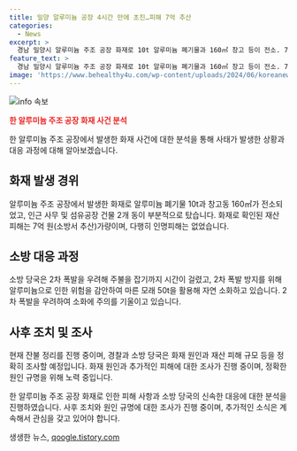 ```yaml
---
title: 밀양 알루미늄 공장 4시간 만에 초진…피해 7억 추산
categories:
  - News
excerpt: >
  경남 밀양시 알루미늄 주조 공장 화재로 10t 알루미늄 폐기물과 160㎡ 창고 등이 전소. 7억 원 규모 피해 발생. 인명피해 없이 2차 폭발 우려로 4시간 40분만에 주불 진화. 현재 모래로 자연소화 중. 경찰과 소방 당국이 원인과 피해 규모 조사 예정.
feature_text: >
  경남 밀양시 알루미늄 주조 공장 화재로 10t 알루미늄 폐기물과 160㎡ 창고 등이 전소. 7억 원 규모 피해 발생. 인명피해 없이 2차 폭발 우려로 4시간 40분만에 주불 진화. 현재 모래로 자연소화 중. 경찰과 소방 당국이 원인과 피해 규모 조사 예정.
image: 'https://www.behealthy4u.com/wp-content/uploads/2024/06/koreanews.jpg'
---
```


<p><img src="https://www.behealthy4u.com/wp-content/uploads/2024/06/koreanews.jpg" alt="info 속보" /></p>

<p><b><span style="color: #ee2323;">한 알루미늄 주조 공장 화재 사건 분석</span></b></p>

<p>한 알루미늄 주조 공장에서 발생한 화재 사건에 대한 분석을 통해 사태가 발생한 상황과 대응 과정에 대해 알아보겠습니다.</p>

<h2 data-ke-size="size26">화재 발생 경위</h2>

<p>알루미늄 주조 공장에서 발생한 화재로 알루미늄 폐기물 10t과 창고동 160㎡가 전소되었고, 인근 사무 및 섬유공장 건물 2개 동이 부분적으로 탔습니다. 화재로 확인된 재산 피해는 7억 원(소방서 추산)가량이며, 다행히 인명피해는 없었습니다.</p>

<h2 data-ke-size="size26">소방 대응 과정</h2>

<p>소방 당국은 2차 폭발을 우려해 주불을 잡기까지 시간이 걸렸고, 2차 폭발 방지를 위해 알루미늄으로 인한 위험을 감안하여 마른 모래 50t을 활용해 자연 소화하고 있습니다. 2차 폭발을 우려하여 소화에 주의를 기울이고 있습니다. </p>

<h2 data-ke-size="size26">사후 조치 및 조사</h2>

<p>현재 잔불 정리를 진행 중이며, 경찰과 소방 당국은 화재 원인과 재산 피해 규모 등을 정확히 조사할 예정입니다. 화재 원인과 추가적인 피해에 대한 조사가 진행 중이며, 정확한 원인 규명을 위해 노력 중입니다.</p>

<p>한 알루미늄 주조 공장 화재로 인한 피해 사항과 소방 당국의 신속한 대응에 대한 분석을 진행하였습니다. 사후 조치와 원인 규명에 대한 조사가 진행 중이며, 추가적인 소식은 계속해서 관심을 갖고 있어야 합니다.</p>
생생한 뉴스, <a href="https://qoogle.tistory.com" rel="dofollow">qoogle.tistory.com</a>


